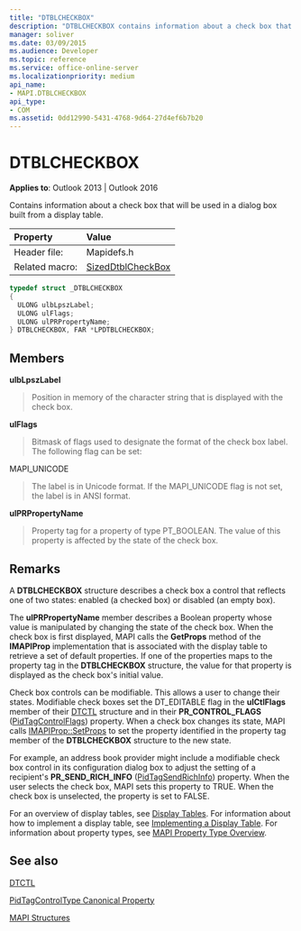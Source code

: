 ```yaml
---
title: "DTBLCHECKBOX"
description: "DTBLCHECKBOX contains information about a check box that will be used in a dialog box built from a display table."
manager: soliver
ms.date: 03/09/2015
ms.audience: Developer
ms.topic: reference
ms.service: office-online-server
ms.localizationpriority: medium
api_name:
- MAPI.DTBLCHECKBOX
api_type:
- COM
ms.assetid: 0dd12990-5431-4768-9d64-27d4ef6b7b20
---
```


# DTBLCHECKBOX

  
  
**Applies to**: Outlook 2013 | Outlook 2016 
  
Contains information about a check box that will be used in a dialog box built from a display table. 
  
|Property |Value |
|:-----|:-----|
|Header file:  <br/> |Mapidefs.h  <br/> |
|Related macro:  <br/> |[SizedDtblCheckBox](sizeddtblcheckbox.md) <br/> |
   
```cpp
typedef struct _DTBLCHECKBOX
{
  ULONG ulbLpszLabel;
  ULONG ulFlags;
  ULONG ulPRPropertyName;
} DTBLCHECKBOX, FAR *LPDTBLCHECKBOX;

```

## Members

 **ulbLpszLabel**
  
> Position in memory of the character string that is displayed with the check box. 
    
 **ulFlags**
  
> Bitmask of flags used to designate the format of the check box label. The following flag can be set:
    
MAPI_UNICODE 
  
> The label is in Unicode format. If the MAPI_UNICODE flag is not set, the label is in ANSI format.
    
 **ulPRPropertyName**
  
> Property tag for a property of type PT_BOOLEAN. The value of this property is affected by the state of the check box.
    
## Remarks

A **DTBLCHECKBOX** structure describes a check box a control that reflects one of two states: enabled (a checked box) or disabled (an empty box). 
  
The **ulPRPropertyName** member describes a Boolean property whose value is manipulated by changing the state of the check box. When the check box is first displayed, MAPI calls the **GetProps** method of the **IMAPIProp** implementation that is associated with the display table to retrieve a set of default properties. If one of the properties maps to the property tag in the **DTBLCHECKBOX** structure, the value for that property is displayed as the check box's initial value. 
  
Check box controls can be modifiable. This allows a user to change their states. Modifiable check boxes set the DT_EDITABLE flag in the **ulCtlFlags** member of their [DTCTL](dtctl.md) structure and in their **PR_CONTROL_FLAGS** ([PidTagControlFlags](pidtagcontrolflags-canonical-property.md)) property. When a check box changes its state, MAPI calls [IMAPIProp::SetProps](imapiprop-setprops.md) to set the property identified in the property tag member of the **DTBLCHECKBOX** structure to the new state. 
  
For example, an address book provider might include a modifiable check box control in its configuration dialog box to adjust the setting of a recipient's **PR_SEND_RICH_INFO** ([PidTagSendRichInfo](pidtagsendrichinfo-canonical-property.md)) property. When the user selects the check box, MAPI sets this property to TRUE. When the check box is unselected, the property is set to FALSE.
  
For an overview of display tables, see [Display Tables](display-tables.md). For information about how to implement a display table, see [Implementing a Display Table](display-table-implementation.md). For information about property types, see [MAPI Property Type Overview](mapi-property-type-overview.md).
  
## See also



[DTCTL](dtctl.md)
  
[PidTagControlType Canonical Property](pidtagcontroltype-canonical-property.md)


[MAPI Structures](mapi-structures.md)

